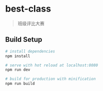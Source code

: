 # best-class

> 班级评比大赛

## Build Setup

``` bash
# install dependencies
npm install

# serve with hot reload at localhost:8080
npm run dev

# build for production with minification
npm run build
```

